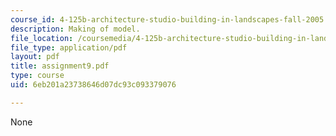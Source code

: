 ```yaml
---
course_id: 4-125b-architecture-studio-building-in-landscapes-fall-2005
description: Making of model.
file_location: /coursemedia/4-125b-architecture-studio-building-in-landscapes-fall-2005/6eb201a23738646d07dc93c093379076_assignment9.pdf
file_type: application/pdf
layout: pdf
title: assignment9.pdf
type: course
uid: 6eb201a23738646d07dc93c093379076

---
```

None